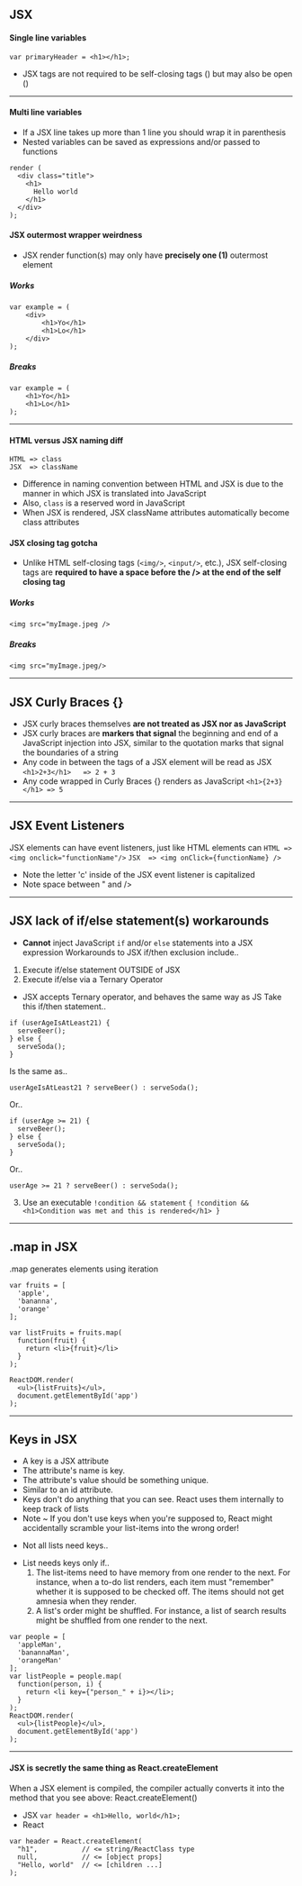 ## JSX
#### Single line variables
`var primaryHeader = <h1></h1>;`
* JSX tags are not required to be self-closing tags (<MyComponentClass />) but may also be open (<MyComponentClass></MyComponentClass>)
***
#### Multi line variables
* If a JSX line takes up more than 1 line you should wrap it in parenthesis
* Nested variables can be saved as expressions and/or passed to functions
```
render (
  <div class="title">
    <h1>
      Hello world
    </h1>
  </div>
);
```
#### JSX outermost wrapper weirdness
* JSX render function(s) may only have __precisely one (1)__ outermost element
##### Works
```
var example = (
	<div>
		<h1>Yo</h1>
		<h1>Lo</h1>
	</div>
);
```
##### Breaks
```
var example = (
	<h1>Yo</h1>
	<h1>Lo</h1>
);
```
***
#### HTML versus JSX naming diff
```
HTML => class
JSX  => className
```
* Difference in naming convention between HTML and JSX is due to the manner in which JSX is translated into JavaScript
* Also, `class` is a reserved word in JavaScript
* When JSX is rendered, JSX className attributes automatically become class attributes
#### JSX closing tag gotcha
* Unlike HTML self-closing tags (`<img/>`, `<input/>`, etc.), JSX self-closing tags are __required to have a space before the /> at the end of the self closing tag__
##### Works
`<img src="myImage.jpeg />`
##### Breaks
`<img src="myImage.jpeg/>`
***
## JSX Curly Braces {}
* JSX curly braces themselves __are not treated as JSX nor as JavaScript__
* JSX curly braces are __markers that signal__ the beginning and end of a JavaScript injection into JSX, similar to the quotation marks that signal the boundaries of a string
* Any code in between the tags of a JSX element will be read as JSX
 `<h1>2+3</h1>   => 2 + 3`
* Any code wrapped in Curly Braces {} renders as JavaScript
`<h1>{2+3}</h1> => 5`
***
## JSX Event Listeners
JSX elements can have event listeners, just like HTML elements can
`HTML => <img onclick="functionName"/>`
`JSX  => <img onClick={functionName} />`
* Note the letter 'c' inside of the JSX event listener is capitalized
* Note space between " and />
***
## JSX lack of if/else statement(s) workarounds
* __Cannot__ inject JavaScript `if` and/or `else` statements into a JSX expression
Workarounds to JSX if/then exclusion include..
1. Execute if/else statement OUTSIDE of JSX
2. Execute if/else via a Ternary Operator
* JSX accepts Ternary operator, and behaves the same way as JS
Take this if/then statement..
```
if (userAgeIsAtLeast21) {
  serveBeer();
} else {
  serveSoda();
}
```
Is the same as..
```
userAgeIsAtLeast21 ? serveBeer() : serveSoda(); 
```
Or..
```
if (userAge >= 21) {
  serveBeer();
} else {
  serveSoda();
}
```
Or..
```
userAge >= 21 ? serveBeer() : serveSoda();
```
3. Use an executable `!condition && statement`
`{ !condition && <h1>Condition was met and this is rendered</h1> }`
***
## .map in JSX
.map generates elements using iteration
```
var fruits = [
  'apple',
  'bananna',
  'orange'
];
```
```
var listFruits = fruits.map(
  function(fruit) {
    return <li>{fruit}</li>
  }
);
```
```
ReactDOM.render(
  <ul>{listFruits}</ul>,
  document.getElementById('app')
);
```
***
## Keys in JSX
- A key is a JSX attribute
- The attribute's name is key.
- The attribute's value should be something unique.
- Similar to an id attribute.
- Keys don't do anything that you can see. React uses them internally to keep track of lists
- Note ~ If you don't use keys when you're supposed to, React might accidentally scramble your list-items into the wrong order!
* Not all lists need keys.. 
- List needs keys only if..
  1. The list-items need to have memory from one render to the next. For instance, when a to-do list renders, each item must "remember" whether it is supposed to be checked off. The items should not get amnesia when they render.
	2. A list's order might be shuffled. For instance, a list of search results might be shuffled from one render to the next.
```
var people = [
  'appleMan',
  'banannaMan',
  'orangeMan'
];
var listPeople = people.map(
  function(person, i) {
    return <li key={"person_" + i}></li>;
  }
);
ReactDOM.render(
  <ul>{listPeople}</ul>,
  document.getElementById('app')
);
```
***
#### JSX is secretly the __same thing__ as React.createElement
When a JSX element is compiled, the compiler actually converts it into the method that you see above: React.createElement()
* JSX
`var header = <h1>Hello, world</h1>;`
* React 
```
var header = React.createElement(
  "h1",           // <= string/ReactClass type
  null,           // <= [object props]	
  "Hello, world"  // <= [children ...]
);
```
